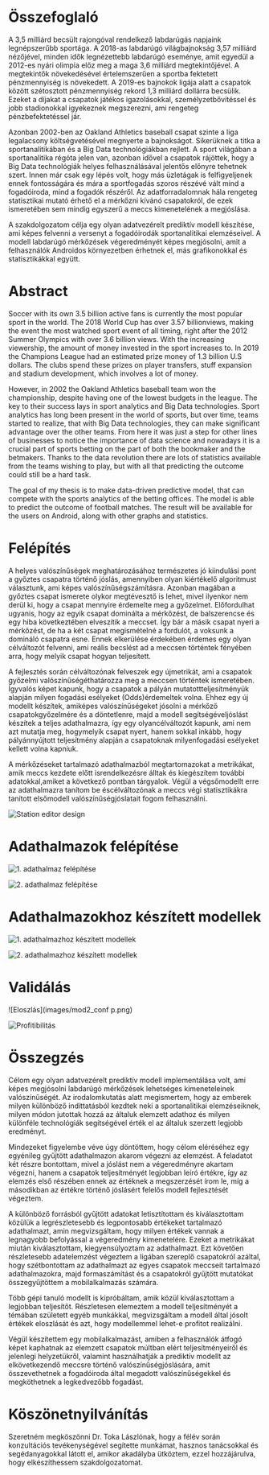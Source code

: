 # Összefoglaló


A 3,5 milliárd becsült rajongóval rendelkező labdarúgás napjaink legnépszerűbb sportága. A 2018-as labdarúgó világbajnokság 3,57 milliárd nézőjével, minden idők legnézettebb labdarúgó eseménye, amit egyedül a 2012-es nyári olimpia előz meg a maga 3,6 milliárd megtekintőjével. A megtekintők növekedésével értelemszerűen a sportba fektetett pénzmennyiség is növekedett. A 2019-es bajnokok ligája alatt a csapatok között szétosztott pénzmennyiség rekord 1,3 milliárd dollárra becsülik. Ezeket a díjakat a csapatok játékos igazolásokkal, személyzetbővítéssel és jobb stadionokkal igyekeznek megszerezni, ami rengeteg pénzbefektetéssel jár.

Azonban 2002-ben az Oakland Athletics baseball csapat szinte a liga legalacsony költségvetésével megnyerte a bajnokságot. Sikerüknek a titka a sportanalitikában és a Big Data technológiákban rejlett. A sport világában a sportanalitika régóta jelen van, azonban idővel a csapatok rájöttek, hogy a Big Data technológiák helyes felhasználásával jelentős előnyre tehetnek szert. Innen már csak egy lépés volt, hogy más üzletágak is felfigyeljenek ennek fontosságára és mára a sportfogadás szoros részévé vált mind a fogadóiroda, mind a fogadók részéről. Az adatforradalomnak hála rengeteg statisztikai mutató érhető el a mérkőzni kívánó csapatokról, de ezek ismeretében sem mindig egyszerű a meccs kimenetelének a megjóslása.

A szakdolgozatom célja egy olyan adatvezérelt prediktív modell készítése, ami képes felvenni a versenyt a fogadóirodák sportanalitikai elemzéseivel. A modell labdarúgó mérkőzések végeredményét képes megjósolni, amit a felhasználók Androidos környezetben érhetnek el, más grafikonokkal és statisztikákkal együtt.



# Abstract
Soccer with its own 3.5 billion active fans is currently the most popular sport in the world. The 2018 World Cup has over 3.57 billionviews, making the event the most watched sport event of all timing, right after the 2012 Summer Olympics with over 3.6 billion views. With the increasing viewership, the amount of money invested in the sport increases to. In 2019 the Champions League had an estimated prize money of 1.3 billion U.S dollars. The clubs spend these prizes on player transfers, stuff expansion and stadium development, which involves a lot of money.

However, in 2002 the Oakland Athletics baseball team won the championship, despite having one of the lowest budgets in the league. The key to their success lays in sport analytics and Big Data technologies. Sport analytics has long been present in the world of sports, but over time, teams started to realize, that with Big Data technologies, they can make significant advantage over the other teams. From here it was just a step for other lines of businesses to notice the importance of data science and nowadays it is a crucial part of sports betting on the part of both the bookmaker and the betmakers. Thanks to the data revolution there are lots of statistics available from the teams wishing to play, but with all that predicting the outcome could still be a hard task.

The goal of my thesis is to make data-driven predictive model, that can compete with the sports analytics of the betting offices. The model is able to predict the outcome of football matches. The result will be available for the users on Android, along with other graphs and statistics.
# Felépítés

A helyes valószínűségek meghatározásához természetes jó kiindulási pont a győztes csapatra történő jóslás, amennyiben olyan kiértékelő algoritmust választunk, ami képes valószínűségszámításra. Azonban magában a győztes csapat ismerete olykor megtévesztő is lehet, mivel ilyenkor nem derül ki, hogy a csapat mennyire érdemelte meg a győzelmet. Előfordulhat ugyanis, hogy az egyik csapat dominálta a mérkőzést, de balszerencse és egy hiba következtében elveszítik a meccset. Így bár a másik csapat nyeri a mérkőzést, de ha a két csapat megismételné a fordulót, a voksunk a domináló csapatra esne. Ennek elkerülése érdekében érdemes egy olyan célváltozót felvenni, ami reális becslést ad a meccsen történtek fényében arra, hogy melyik csapat hogyan teljesített.

A fejlesztés során célváltozónak felveszek egy újmetrikát, ami a csapatok győzelmi valószínűségéthatározza meg a meccsen történtek ismeretében. Ígyvalós képet kapunk, hogy a csapatok a pályán mutatottteljesítményük alapján milyen fogadási esélyeket (Odds)érdemeltek volna. Ehhez egy új modellt készítek, amiképes valószínűségeket jósolni a mérkőző csapatokgyőzelmére és a döntetlenre, majd a modell segítségéveljóslást készítek a teljes adathalmazra, így egy olyancélváltozót kapunk, ami nem azt mutatja meg, hogymelyik csapat nyert, hanem sokkal inkább, hogy pályánnyújtott teljesítmény alapján a csapatoknak milyenfogadási esélyeket kellett volna kapniuk.

A mérkőzéseket tartalmazó adathalmazból megtartomazokat a metrikákat, amik meccs kezdete előtt isrendelkezésre álltak és kiegészítem további adatokkal,amiket a következő pontban tárgyalok. Végül a végsőmodellt erre az adathalmazra tanítom be éscélváltozónak a meccs végi statisztikákra tanított elsőmodell valószínűségjóslatait fogom felhasználni.

![Station editor design](images/magy.png)

# Adathalmazok felépítése
![1. adathalmaz felépítése](images/scrapelaliga.png)

![2. adathalmaz felépítése](images/scrapefifa.png)

# Adathalmazokhoz készített modellek

![1. adathalmazhoz készített modellek](images/mod1ered.png)

![2. adathalmazhoz készített modellek](images/mod2ered.png)


# Validálás

![Eloszlás](images/mod2_conf p.png)

![Profitibilitás](images/mod2_profit.png)

# Összegzés
Célom egy olyan adatvezérelt prediktív modell implementálása volt, ami képes megjósolni labdarúgó mérkőzések lehetséges kimeneteleinek valószínűségét. Az irodalomkutatás alatt megismertem, hogy az emberek milyen különböző indíttatásból kezdtek neki a sportanalitikai elemzéseiknek, milyen módon jutottak hozzá az általuk elemzett adathoz és milyen különféle technológiák segítségével érték el az általuk szerzett legjobb eredményt. 

Mindezeket figyelembe véve úgy döntöttem, hogy célom eléréséhez egy egyénileg gyűjtött adathalmazon akarom végezni az elemzést. A feladatot két részre bontottam, mivel a jóslást nem a végeredményre akartam végezni, hanem a csapatok teljesítményét legjobban leíró értékre, így az elemzés első részében ennek az értéknek a megszerzését írom le, míg a másodikban az értékre történő jóslásért felelős modell fejlesztését végeztem.   

A különböző forrásból gyűjtött adatokat letisztítottam és kiválasztottam közülük a legrészletesebb és legpontosabb értékeket tartalmazó adathalmazt, amin megvizsgáltam, hogy milyen értékek vannak a legnagyobb befolyással a végeredmény kimenetelére. Ezeket a metrikákat miután kiválasztottam, kiegyensúlyoztam az adathalmazt. Ezt követően részletesebb adatelemzést végeztem a ligában szereplő csapatokról azáltal, hogy szétbontottam az adathalmazt az egyes csapatok meccseit tartalmazó adathalmazokra, majd formaszámítást és a csapatokról gyűjtött mutatókat összegyűjtöttem a mobilalkalmazás számára. 

Több gépi tanuló modellt is kipróbáltam, amik közül kiválasztottam a legjobban teljesítőt. Részletesen elemeztem a modell teljesítményét a témában született egyéb munkákkal, megvizsgáltam a modell által jósolt értékek eloszlását és azt, hogy modellemmel lehet-e profitot realizálni.

Végül készítettem egy mobilalkalmazást, amiben a felhasználók átfogó képet kaphatnak az elemzett csapatok múltban elért teljesítményeiről és jelenlegi helyzetükről, valamint használhatják a prediktív modellt az elkövetkezendő meccsre történő valószínűségjóslására, amit összevethetnek a fogadóiroda által megadott valószínűségekkel és megköthetnek a legkedvezőbb fogadást.

# Köszönetnyilvánítás

Szeretném megköszönni Dr. Toka Lászlónak, hogy a félév során konzultációs tevékenységével segítette munkámat, hasznos tanácsokkal és segédanyagokkal látott el, amikor akadályba ütköztem, ezzel hozzájárulva, hogy elkészíthessem szakdolgozatomat. 